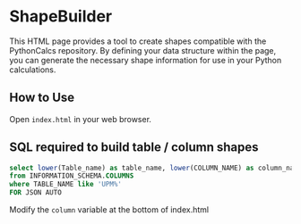 # ShapeBuilder

This HTML page provides a tool to create shapes compatible with the PythonCalcs repository. By defining your data structure within the page, you can generate the necessary shape information for use in your Python calculations.

## How to Use

Open `index.html` in your web browser.

## SQL required to build table / column shapes

```sql
select lower(Table_name) as table_name, lower(COLUMN_NAME) as column_name
from INFORMATION_SCHEMA.COLUMNS
where TABLE_NAME like 'UPM%'
FOR JSON AUTO
```

Modify the `column` variable at the bottom of index.html 
